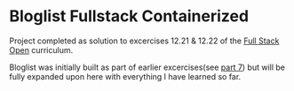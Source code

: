 # Bloglist Fullstack Containerized

Project completed as solution to excercises 12.21 & 12.22 of the [Full Stack Open](https://fullstackopen.com/en/part12) curriculum.

Bloglist was initially built as part of earlier excercises(see [part 7](https://github.com/Ornellasd/full_stack_open/tree/master/part7)) but will be fully expanded upon here with everything I have learned so far.
